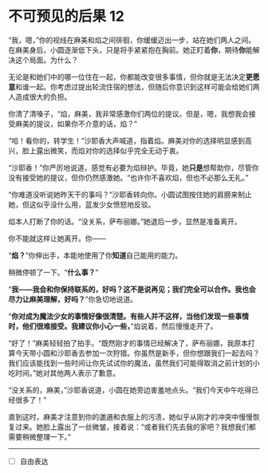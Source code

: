# 不可预见的后果 12

“我，嗯，”你的视线在麻美和焰之间徘徊，你缓缓迈出一步，站在她们两人之间。在麻美身后，小圆逐渐低下头，只是将手紧紧抱在胸前。她正盯着**你**，期待**你**能解决这个局面。为什么？

无论是和她们中的哪一位住在一起，你都能改变很多事情，但你就是无法决定**更愿意**和谁一起。你考虑过提出轮流住宿的想法，但随后你意识到这样可能会给她们两人造成很大的负担。

你清了清嗓子，“焰，麻美，我非常感激你们两位的提议。但是，嗯，我想我会接受麻美的提议，如果你不介意的话，焰？”

“哈！看你的，转学生！”沙耶香大声喊道，指着焰。麻美对你的选择明显感到高兴，脸上露出微笑，而焰对你的选择似乎完全无动于衷。

“沙耶香！”你严厉地说道，感觉有必要为焰辩护。毕竟，她**只是**想帮助你，尽管你没有接受她的提议，但你仍然感激她。“也许你不喜欢焰，但也不必那么无礼。”

“你难道没听说她昨天干的事吗？”沙耶香转向你。小圆试图按住她的肩膀来制止她，但这似乎没什么用，蓝发少女愤怒地反驳。

焰本人打断了你的话。“没关系，萨布丽娜。”她退后一步，显然是准备离开。

你不能就这样让她离开。你——

“**焰？**”你伸出手，本能地使用了你**知道**自己能用的能力。

稍微停顿了一下。“**什么事？**”

“**我——我会和你保持联系的，好吗？这不是说再见；我们完全可以合作。我也会尽力让麻美理解，好吗？**”你急切地说道。

“**你对成为魔法少女的事情好像很清楚。有些人并不这样，当他们发现一些事情时，他们很难接受。我建议你小心一些，**”焰说着，然后慢慢走开了。

“好了！”麻美轻轻拍了拍手。“既然刚才的事情已经解决了，萨布丽娜，我原本打算今天带小圆和沙耶香去参加一次狩猎。你虽然是新手，但你想跟我们一起去吗？我们应该能找到一些时间让你先试试你的魔法，虽然我们可能得取消之前计划的小吃时间。”她对其他两人表示了歉意。

“没关系的，麻美，”沙耶香说道，小圆在她旁边害羞地点头。“我们今天中午吃得已经很多了！”

直到这时，麻美才注意到你的邋遢和衣服上的污渍，她似乎从刚才的冲突中慢慢恢复过来。她脸上露出了一丝微皱，接着说：“或者我们先去我的家吧？我想我们都需要稍微整理一下。”

---

- [ ] 自由表达
